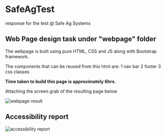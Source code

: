 # SafeAgTest
response for the test @ Safe Ag Systems

## Web Page design task under "webpage" folder

The webpage is built using pure HTML, CSS and JS along with Bootstrap framework.

The components that can be reused from this html are:
1 nav bar
2 footer
3 css classes

**Time taken to build this page is approximately 6hrs.**

Attaching the screen grab of the resulting page below

![webpage result](/webpage/assets/madan-page.jpeg)

## Accessibility report

![accessibility report](/webpage/assets/accessibility-report.jpeg)